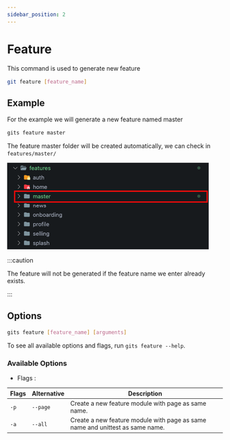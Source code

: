 ```yaml
---
sidebar_position: 2
---
```


# Feature

This command is used to generate new feature

```bash
git feature [feature_name]
```

## Example

For the example we will generate a new feature named master

```bash
gits feature master
```

The feature master folder will be created automatically, we can check in `features/master/`

![File generated](../../../static/img/generate/feature/master_feature.png)

:::caution

The feature will not be generated if the feature name we enter already exists.

:::

## Options

```bash
gits feature [feature_name] [arguments]
```

To see all available options and flags, run `gits feature --help`.

### Available Options

- Flags :  
  
| Flags | Alternative | Description |
|----------|-------------|-------------|
| `-p` | `--page` | Create a new feature module with page as same name. |
| `-a` | `--all` | Create a new feature module with page as same name and unittest as same name. |
